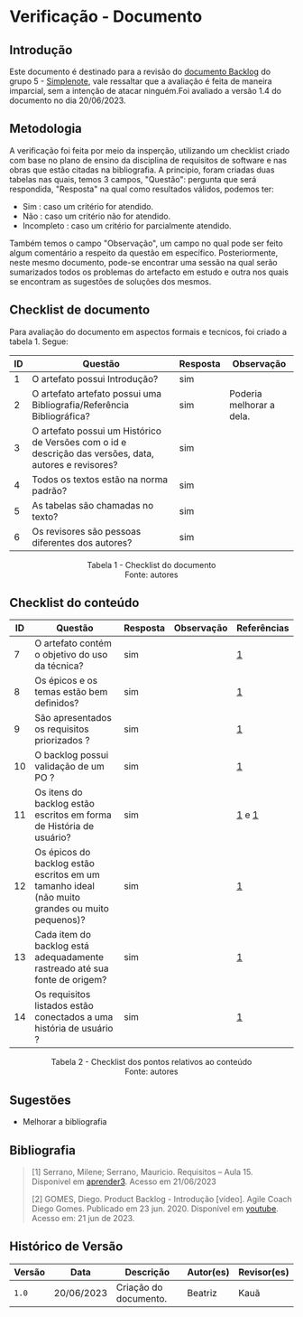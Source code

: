 # Verificação - Documento

## Introdução

Este documento é destinado para a revisão do [documento Backlog](https://requisitos-de-software.github.io/2023.1-Simplenote/modelagem/agil/backlog/) do grupo 5 - [Simplenote](https://github.com/Requisitos-de-Software/2023.1-Simplenote), vale ressaltar que a avaliação é feita de maneira imparcial, sem a intenção de atacar ninguém.Foi avaliado a versão 1.4 do documento no dia 20/06/2023.

## Metodologia

A verificação foi feita por meio da insperção, utilizando um checklist criado com base no plano de ensino da disciplina de requisitos de software e nas obras que estão citadas na bibliografia. A principio, foram criadas duas tabelas nas quais, temos 3 campos, "Questão": pergunta que será respondida, "Resposta" na qual como resultados válidos, podemos ter:

- Sim : caso um critério for atendido.
- Não : caso um critério não for atendido.
- Incompleto : caso um critério for parcialmente atendido.

Também temos o campo "Observação", um campo no qual pode ser feito algum comentário a respeito da questão em específico. Posteriormente, neste mesmo documento, pode-se encontrar uma sessão na qual serão sumarizados todos os problemas do artefacto em estudo e outra nos quais se encontram as sugestões de soluções dos mesmos.

## Checklist de documento
Para avaliação do documento em aspectos formais e tecnicos, foi criado a tabela 1. Segue:

|ID|Questão|Resposta|Observação|
|--|-------|--------|----------|
|1|O artefato possui Introdução?                                                                                | sim       |          |
|2|O artefato artefato possui uma Bibliografia/Referência Bibliográfica?                                        | sim       | Poderia melhorar a dela. |
|3|O artefato possui um Histórico de Versões com o id e descrição das versões, data, autores e revisores?       | sim       |          |
|4|Todos os textos estão na norma padrão?                                                                       | sim       |          |
|5|As tabelas são chamadas no texto?                                                                            | sim       |          |
|6|Os revisores são pessoas diferentes dos autores?                                                             | sim       |          |

<p align="center"> Tabela 1 - Checklist do documento <br> Fonte: autores </p>

## Checklist do conteúdo

| ID   | Questão | Resposta | Observação | Referências |
| ---- | ------- | -------- | ---------- |-------------|
|  7   | O artefato contém o objetivo do uso da técnica?	                                                 |  sim        |            |     [1](#ancora1)        |
|  8   | Os épicos e os temas estão bem definidos?                                                        |  sim        |            |     [1](#ancora1)         |
|  9   | São apresentados os requisitos priorizados ?	                                                    |  sim        |            |     [1](#ancora1)         |
|  10  | O backlog possui validação de um PO ?	                                                           |  sim        |            |     [1](#ancora1)         |
|  11  | Os itens do backlog estão escritos em forma de História de usuário?	                             |  sim        |            |     [1](#ancora1) e [1](#ancora2)  |
|  12  | Os épicos do backlog estão escritos em um tamanho ideal (não muito grandes ou muito pequenos)?   |  sim        |            |     [1](#ancora1)          |
|  13  | Cada item do backlog está adequadamente rastreado até sua fonte de origem?		                     |  sim        |            |     [1](#ancora1)         |
|  14  | Os requisitos listados estão conectados a uma história de usuário ?                              |  sim        |            |     [1](#ancora1)         |
 
<p align="center"> Tabela 2 - Checklist dos pontos relativos ao conteúdo <br> Fonte: autores </p>

## Sugestões

- Melhorar a bibliografia

## Bibliografia

> [1] Serrano, Milene; Serrano, Mauricio. Requisitos – Aula 15. Disponivel em [aprender3](https://aprender3.unb.br/pluginfile.php/2523115/mod_resource/content/1/Requisitos%20-%20Aula%2015a.pdf). Acesso em 21/06/2023
>
> [2] GOMES, Diego. Product Backlog - Introdução [vídeo]. Agile Coach Diego Gomes. Publicado em 23 jun. 2020. Disponível em [youtube](https://youtu.be/z4ubaBwjCsU). Acesso em: 21 jun de 2023.

## Histórico de Versão

| Versão | Data       | Descrição             | Autor(es) | Revisor(es)        |
| ------ | ---------- | --------------------- | --------- | ------------------ |
| `1.0`  | 20/06/2023 | Criação do documento. | Beatriz   | Kauã            |
